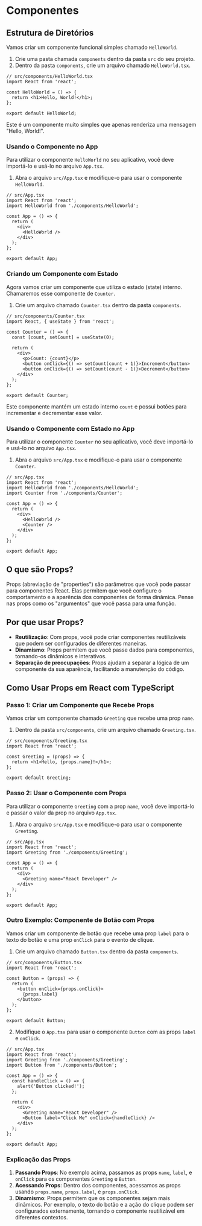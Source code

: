 # Componentes

## Estrutura de Diretórios

Vamos criar um componente funcional simples chamado `HelloWorld`.

1. Crie uma pasta chamada `components` dentro da pasta `src` do seu projeto.
2. Dentro da pasta `components`, crie um arquivo chamado `HelloWorld.tsx`.

```tsx
// src/components/HelloWorld.tsx
import React from 'react';

const HelloWorld = () => {
  return <h1>Hello, World!</h1>;
};

export default HelloWorld;
```

Este é um componente muito simples que apenas renderiza uma mensagem "Hello, World!".

### Usando o Componente no App

Para utilizar o componente `HelloWorld` no seu aplicativo, você deve importá-lo e usá-lo no arquivo `App.tsx`.

1. Abra o arquivo `src/App.tsx` e modifique-o para usar o componente `HelloWorld`.

```tsx
// src/App.tsx
import React from 'react';
import HelloWorld from './components/HelloWorld';

const App = () => {
  return (
    <div>
      <HelloWorld />
    </div>
  );
};

export default App;
```

### Criando um Componente com Estado

Agora vamos criar um componente que utiliza o estado (state) interno. Chamaremos esse componente de `Counter`.

1. Crie um arquivo chamado `Counter.tsx` dentro da pasta `components`.

```tsx
// src/components/Counter.tsx
import React, { useState } from 'react';

const Counter = () => {
  const [count, setCount] = useState(0);

  return (
    <div>
      <p>Count: {count}</p>
      <button onClick={() => setCount(count + 1)}>Increment</button>
      <button onClick={() => setCount(count - 1)}>Decrement</button>
    </div>
  );
};

export default Counter;
```

Este componente mantém um estado interno `count` e possui botões para incrementar e decrementar esse valor.

### Usando o Componente com Estado no App

Para utilizar o componente `Counter` no seu aplicativo, você deve importá-lo e usá-lo no arquivo `App.tsx`.

1. Abra o arquivo `src/App.tsx` e modifique-o para usar o componente `Counter`.

```tsx
// src/App.tsx
import React from 'react';
import HelloWorld from './components/HelloWorld';
import Counter from './components/Counter';

const App = () => {
  return (
    <div>
      <HelloWorld />
      <Counter />
    </div>
  );
};

export default App;
```

## O que são Props?

Props (abreviação de "properties") são parâmetros que você pode passar para componentes React. Elas permitem que você configure o comportamento e a aparência dos componentes de forma dinâmica. Pense nas props como os "argumentos" que você passa para uma função.

## Por que usar Props?

- **Reutilização**: Com props, você pode criar componentes reutilizáveis que podem ser configurados de diferentes maneiras.
- **Dinamismo**: Props permitem que você passe dados para componentes, tornando-os dinâmicos e interativos.
- **Separação de preocupações**: Props ajudam a separar a lógica de um componente da sua aparência, facilitando a manutenção do código.

## Como Usar Props em React com TypeScript

### Passo 1: Criar um Componente que Recebe Props

Vamos criar um componente chamado `Greeting` que recebe uma prop `name`.

1. Dentro da pasta `src/components`, crie um arquivo chamado `Greeting.tsx`.

```tsx
// src/components/Greeting.tsx
import React from 'react';

const Greeting = (props) => {
  return <h1>Hello, {props.name}!</h1>;
};

export default Greeting;
```

### Passo 2: Usar o Componente com Props

Para utilizar o componente `Greeting` com a prop `name`, você deve importá-lo e passar o valor da prop no arquivo `App.tsx`.

1. Abra o arquivo `src/App.tsx` e modifique-o para usar o componente `Greeting`.

```tsx
// src/App.tsx
import React from 'react';
import Greeting from './components/Greeting';

const App = () => {
  return (
    <div>
      <Greeting name="React Developer" />
    </div>
  );
};

export default App;
```

### Outro Exemplo: Componente de Botão com Props

Vamos criar um componente de botão que recebe uma prop `label` para o texto do botão e uma prop `onClick` para o evento de clique.

1. Crie um arquivo chamado `Button.tsx` dentro da pasta `components`.

```tsx
// src/components/Button.tsx
import React from 'react';

const Button = (props) => {
  return (
    <button onClick={props.onClick}>
      {props.label}
    </button>
  );
};

export default Button;
```

2. Modifique o `App.tsx` para usar o componente `Button` com as props `label` e `onClick`.

```tsx
// src/App.tsx
import React from 'react';
import Greeting from './components/Greeting';
import Button from './components/Button';

const App = () => {
  const handleClick = () => {
    alert('Button clicked!');
  };

  return (
    <div>
      <Greeting name="React Developer" />
      <Button label="Click Me" onClick={handleClick} />
    </div>
  );
};

export default App;
```

### Explicação das Props

1. **Passando Props**: No exemplo acima, passamos as props `name`, `label`, e `onClick` para os componentes `Greeting` e `Button`.
2. **Acessando Props**: Dentro dos componentes, acessamos as props usando `props.name`, `props.label`, e `props.onClick`.
3. **Dinamismo**: Props permitem que os componentes sejam mais dinâmicos. Por exemplo, o texto do botão e a ação do clique podem ser configurados externamente, tornando o componente reutilizável em diferentes contextos.